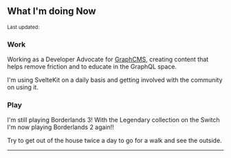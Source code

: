<script>
  import DateUpdated from '$lib/components/date-updated.svelte'
  import Small from '$lib/components/small.svelte'
</script>

## What I'm doing Now

<Small>
  Last updated: <DateUpdated date="2021-08-14" small="true" />
</Small>

### Work

Working as a Developer Advocate for [GraphCMS], creating content that
helps remove friction and to educate in the GraphQL space.

I'm using SvelteKit on a daily basis and getting involved with the
community on using it.

### Play

I'm still playing Borderlands 3! With the Legendary collection on the
Switch I'm now playing Borderlands 2 again!!

Try to get out of the house twice a day to go for a walk and see the
outside.

---

[graphcms]: http://graphcms.com
